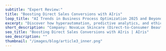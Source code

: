 ```yaml
---
subtitle: "Expert Review:"
title: "Boosting Direct Sales Conversions with AIris"
loop_title: "AI Trends in Business Process Optimization 2025 and Beyond"
excerpt: "Discover how hyperautomation, predictive analytics, and ethical AI are set to reshape business operations. Learn what these trends mean for your company’s future."
short_description: "Company: NovaLux Skincare (Direct-to-Consumer Beauty Brand)"
seo_title: "Boosting Direct Sales Conversions with AIris | AIris"
seo_description: ""
thumbnail: "/images/blog/article3_inner.png"
---
```

